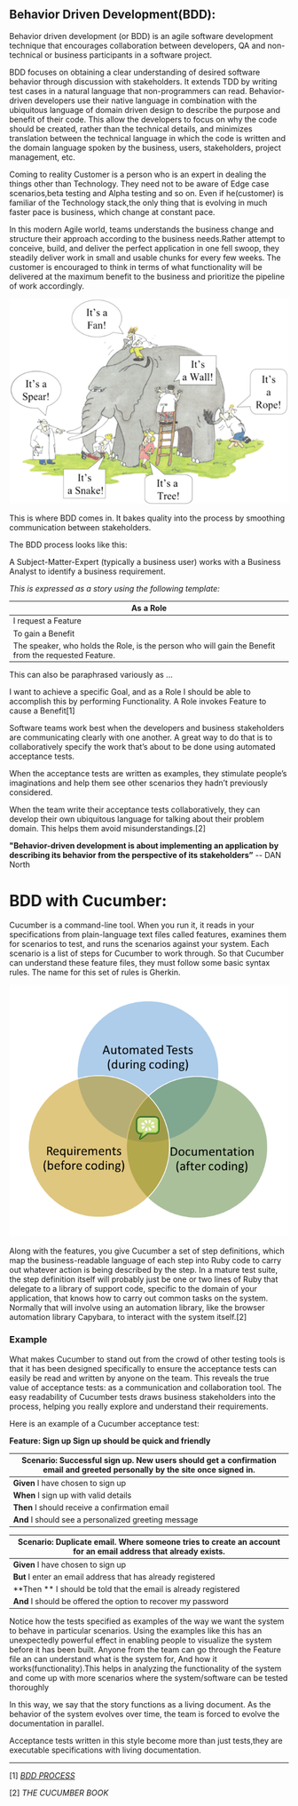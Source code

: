 
## Behavior Driven Development(BDD):

   Behavior driven development (or BDD) is an agile software development technique that encourages collaboration between developers, QA and non-technical or business participants in a software project.

   BDD focuses on obtaining a clear understanding of desired software behavior through discussion with stakeholders. It extends TDD by writing test cases in a natural language that non-programmers can read. Behavior-driven developers use their native language in combination with the ubiquitous language of domain driven design to describe the purpose and benefit of their code. This allow the developers to focus on why the code should be created, rather than the technical details, and minimizes translation between the technical language in which the code is written and the domain language spoken by the business, users, stakeholders, project management, etc.
     
   Coming to reality Customer is a person who is an expert in dealing the things other than Technology. They need not to be aware of Edge case scenarios,beta testing and Alpha testing and so on. Even if he(customer) is familiar of the Technology stack,the only thing that is evolving in much faster pace is business, which change at constant pace.
     
   In this modern Agile world, teams understands the business change and structure their approach according to the business needs.Rather attempt to conceive, build, and deliver the perfect application in one fell swoop, they steadily deliver work in small and usable chunks for every few weeks.  The customer is encouraged to think in terms of what functionality will be delivered at the maximum benefit to the business and prioritize the pipeline of work accordingly.
     
  ![misconception between the team](images/problems.png)

   This is where BDD comes in.  It bakes quality into the process by smoothing communication between stakeholders.  
  
  The BDD process looks like this:

  A Subject-Matter-Expert (typically a business user) works with a Business Analyst to identify a business requirement. 
  
  *This is expressed as a story using the following template:*

|As a Role
|-
|I request a Feature
|To gain a Benefit
|The speaker, who holds the Role, is the person who will gain the Benefit from the requested Feature.

This can also be paraphrased variously as ...

I want to achieve a specific Goal, and as a Role I should be able to accomplish this by performing Functionality.
A Role invokes Feature to cause a Benefit[1]

Software teams work best when the developers and business stakeholders
are communicating clearly with one another. A great way to do that is to
collaboratively specify the work that’s about to be done using automated
acceptance tests.

When the acceptance tests are written as examples, they stimulate people’s
imaginations and help them see other scenarios they hadn’t previously
considered.

When the team write their acceptance tests collaboratively, they can develop
their own ubiquitous language for talking about their problem domain. This
helps them avoid misunderstandings.[2]
   
   
   **"Behavior-driven development is about implementing an application by describing its behavior from the perspective of its stakeholders”** -- DAN North


# BDD with Cucumber:
     
   Cucumber is a command-line tool. When you run it, it reads in your specifications from plain-language text files called features, examines them for scenarios to test, and runs the scenarios against your system. Each scenario is a list of steps for Cucumber to work through. So that Cucumber can understand these feature files, they must follow some basic syntax rules. The name for this set of rules is Gherkin.
     
 ![Cucumber_role](images/cucumber_core.png)
   
Along with the features, you give Cucumber a set of step definitions, which
map the business-readable language of each step into Ruby code to carry out
whatever action is being described by the step. In a mature test suite, the
step definition itself will probably just be one or two lines of Ruby that delegate to a library of support code, specific to the domain of your application, that knows how to carry out common tasks on the system. Normally that will involve using an automation library, like the browser automation library Capybara, to interact with the system itself.[2]
    

### Example
   What makes Cucumber to stand out from the crowd of other testing tools is that it has been designed specifically to ensure the acceptance tests can easily be read and written by anyone on the team. This reveals the true value of acceptance tests: as a communication and collaboration tool. The easy readability of Cucumber tests draws business stakeholders into the process, helping you really explore and understand their requirements.
   
   Here is an example of a Cucumber acceptance test:
   
**Feature: Sign up Sign up should be quick and friendly**


|**Scenario**: Successful sign up.  New users should get a confirmation email and greeted personally by the site once signed in.
| -- |
|**Given** I have chosen to sign up
|**When** I sign up with valid details
|**Then** I should receive a confirmation email
|**And** I should see a personalized greeting message


|**Scenario**: Duplicate email. Where someone tries to create an account for an email address that already exists.
| -- |
|**Given** I have chosen to sign up
|**But** I enter an email address that has already registered
|**Then ** I should be told that the email is already registered
|**And** I should be offered the option to recover my password

   Notice how the tests specified as examples of the way we want the system to behave in particular scenarios. Using the examples like this has an unexpectedly powerful effect in enabling people to visualize the system before it has been built. Anyone from the team can go through the Feature file an can understand what is the system for, And how it works(functionality).This helps in analyzing the functionality of the system and come up with more scenarios where the system/software can be tested thoroughly
      
   In this way, we say that the story functions as a living document.  As the behavior of the system evolves over time, the team is forced to evolve the documentation in parallel.
   
  Acceptance tests written in this style become more than just tests,they are executable specifications with living documentation.
  
  

---

[1] [*BDD PROCESS*](http://behaviourdriven.org/BDDProcess)

[2] *THE CUCUMBER BOOK*